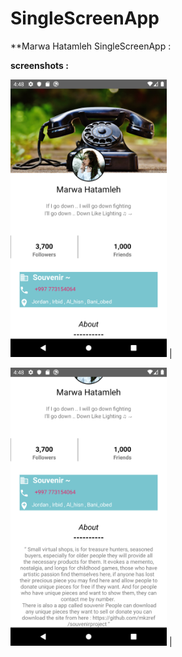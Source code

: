 # SingleScreenApp

**Marwa Hatamleh
SingleScreenApp :







**screenshots :**


 <img src="pic1.png" width="250">  |
  
  <img src="pic2.png" width="250"> |
